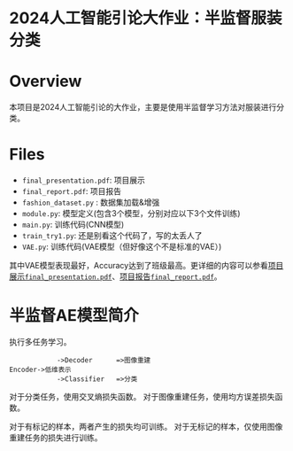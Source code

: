 # 2024人工智能引论大作业：半监督服装分类

# Overview
本项目是2024人工智能引论的大作业，主要是使用半监督学习方法对服装进行分类。


# Files
- `final_presentation.pdf`: 项目展示
- `final_report.pdf`: 项目报告
- `fashion_dataset.py` : 数据集加载&增强
- `module.py`: 模型定义(包含3个模型，分别对应以下3个文件训练)
- `main.py`: 训练代码(CNN模型)
- `train_try1.py`: 还是别看这个代码了，写的太丢人了
- `VAE.py`: 训练代码(VAE模型（但好像这个不是标准的VAE）)

其中VAE模型表现最好，Accuracy达到了班级最高。更详细的内容可以参看[项目展示`final_presentation.pdf`](final_presentation.pdf)、[项目报告`final_report.pdf`](final_report.pdf)。

# 半监督AE模型简介

执行多任务学习。

```
            ->Decoder      =>图像重建
Encoder->低维表示
            ->Classifier   =>分类
```

对于分类任务，使用交叉熵损失函数。
对于图像重建任务，使用均方误差损失函数。

对于有标记的样本，两者产生的损失均可训练。
对于无标记的样本，仅使用图像重建任务的损失进行训练。
